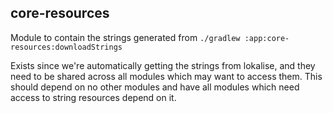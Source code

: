 ## core-resources

Module to contain the strings generated from `./gradlew :app:core-resources:downloadStrings`

Exists since we're automatically getting the strings from lokalise, and they need to be shared across all modules 
which may want to access them. This should depend on no other modules and have all modules which need access to string
resources depend on it.
